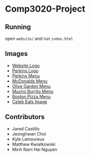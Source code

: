 # Comp3020-Project

## Running
open `website/` and run `index.html`

## Images
- [Website Logo](https://www.pinterest.ca/pin/304555993544755889/)
- [Perkins Logo](https://logodix.com/logo/864692.png )
- [Perkins Menu](https://www.perkinsrestaurants.com/menu/)
- [McDonalds Menu](https://www.mcdonalds.com/us/en-us/full-menu.html)
- [Olive Garden Menu](https://www.olivegarden.com/menus)
- [Mucho Burrito Menu](https://muchoburrito.com/menu/)
- [Boston Pizza Menu](https://bostonpizza.com/en/menu.html) 
- [Celeb Eats Image](https://www.muscleandfitness.com/routine/workouts/workout-routines/bulletproof-your-joints-and-sculpt-killer-body-keanu-reeves-hit-man-plan/)

## Contributors
* Jared Castillo
* Jeonghwan Choi
* Kyle Lamoureux
* Matthew Kwiatkowski
* Minh Nam Hai Nguyen